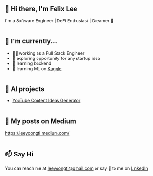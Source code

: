 ## 👋 Hi there, I'm Felix Lee
I'm a Software Engineer | DeFi Enthusiast | Dreamer :thought_balloon:  <br/><br/>

## 🔨 I'm currently...
- 👩‍💻 working as a Full Stack Engineer
- 🔭 exploring opportunity for any startup idea
- 🌱 learning backend
- 📖 learning ML on [Kaggle](https://www.kaggle.com/felixleeyt) <br /><br />

## 🤖 AI projects
- [YouTube Content Ideas Generator](https://gpt3-writer-starter-production-e122.up.railway.app)<br /><br />  

## :closed_book: My posts on Medium
https://leeyoongti.medium.com/<br /><br />  

## 📫 Say Hi
You can reach me at leeyoongti@gmail.com or say 👋 to me on [LinkedIn](https://www.linkedin.com/in/yoongtilee/)
